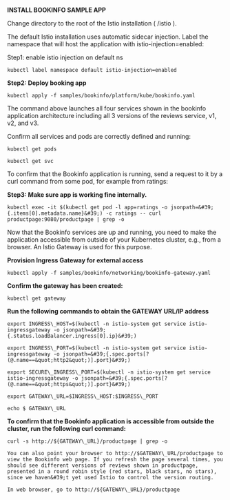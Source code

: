 **INSTALL BOOKINFO SAMPLE APP**



Change directory to the root of the Istio installation ( /istio ).

The default Istio installation uses automatic sidecar injection. Label the namespace that will host the application with istio-injection=enabled:

Step1:  enable istio injection on default ns

```
kubectl label namespace default istio-injection=enabled
```

**Step2: Deploy booking app**

```
kubectl apply -f samples/bookinfo/platform/kube/bookinfo.yaml
```

The command above launches all four services shown in the bookinfo application architecture including all 3 versions of the reviews service, v1, v2, and v3.

Confirm all services and pods are correctly defined and running:

```
kubectl get pods
```


```
kubectl get svc
```

To confirm that the Bookinfo application is running, send a request to it by a curl command from some pod, for example from ratings:

**Step3: Make sure app is working fine internally.**

```
kubectl exec -it $(kubectl get pod -l app=ratings -o jsonpath=&#39;{.items[0].metadata.name}&#39;) -c ratings -- curl productpage:9080/productpage | grep -o
```

Now that the Bookinfo services are up and running, you need to make the application accessible from outside of your Kubernetes cluster, e.g., from a browser. An Istio Gateway is used for this purpose.

**Provision Ingress Gateway for external access**

```
kubectl apply -f samples/bookinfo/networking/bookinfo-gateway.yaml
```

**Confirm the gateway has been created:**

```
kubectl get gateway
```

**Run the following commands to obtain the GATEWAY URL/IP address**

```
export INGRESS\_HOST=$(kubectl -n istio-system get service istio-ingressgateway -o jsonpath=&#39;{.status.loadBalancer.ingress[0].ip}&#39;)

export INGRESS\_PORT=$(kubectl -n istio-system get service istio-ingressgateway -o jsonpath=&#39;{.spec.ports[?(@.name==&quot;http2&quot;)].port}&#39;)

export SECURE\_INGRESS\_PORT=$(kubectl -n istio-system get service istio-ingressgateway -o jsonpath=&#39;{.spec.ports[?(@.name==&quot;https&quot;)].port}&#39;)

export GATEWAY\_URL=$INGRESS\_HOST:$INGRESS\_PORT

echo $ GATEWAY\_URL
```

**To confirm that the Bookinfo application is accessible from outside the cluster, run the following curl command:**

```
curl -s http://${GATEWAY\_URL}/productpage | grep -o 

You can also point your browser to http://$GATEWAY\_URL/productpage to view the Bookinfo web page. If you refresh the page several times, you should see different versions of reviews shown in productpage, presented in a round robin style (red stars, black stars, no stars), since we haven&#39;t yet used Istio to control the version routing.

In web browser, go to http://${GATEWAY\_URL}/productpage

